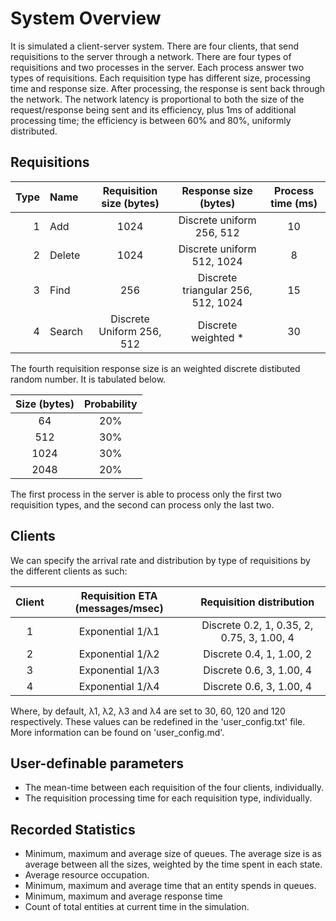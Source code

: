 System Overview
===============

It is simulated a client-server system.
There are four clients, that send requisitions to the server through a network.
There are four types of requisitions and two processes in the server.
Each process answer two types of requisitions.
Each requisition type has different size, processing time and response size.
After processing, the response is sent back through the network.
The network latency is proportional to both the size of the request/response
being sent and its efficiency,
plus 1ms of additional processing time;
the efficiency is between 60% and 80%, uniformly distributed.

Requisitions
-----------

| Type |  Name  |  Requisition size (bytes)  |        Response size (bytes)       | Process time (ms) |
|-----:|:-------|:--------------------------:|:----------------------------------:|:-----------------:|
| 1    | Add    |           1024             |      Discrete uniform 256, 512     |         10        |
| 2    | Delete |           1024             |      Discrete uniform 512, 1024    |          8        |
| 3    | Find   |           256              | Discrete triangular 256, 512, 1024 |         15        |
| 4    | Search | Discrete Uniform 256, 512  |        Discrete weighted *         |         30        |

The fourth requisition response size is an weighted discrete distibuted random
number. It is tabulated below.

| Size (bytes) | Probability |
|:------------:|:-----------:|
|       64     |    20%      |
|      512     |    30%      |
|     1024     |    30%      |
|     2048     |    20%      |

The first process in the server is able to process only the first two
requisition types, and the second can process only the last two.

Clients
-------

We can specify the arrival rate and distribution by type of requisitions 
by the different clients as such:

| Client |  Requisition ETA (messages/msec)  |          Requisition distribution          |
|:------:|:---------------------------------:|:------------------------------------------:|
| 1      | Exponential 1/λ1                  | Discrete 0.2, 1, 0.35, 2, 0.75, 3, 1.00, 4 |
| 2      | Exponential 1/λ2                  | Discrete 0.4, 1, 1.00, 2                   |
| 3      | Exponential 1/λ3                  | Discrete 0.6, 3, 1.00, 4                   |
| 4      | Exponential 1/λ4                  | Discrete 0.6, 3, 1.00, 4                   |

Where, by default, λ1, λ2, λ3 and λ4 are set to 30, 60, 120 and 120 respectively. 
These values can be redefined in the 'user\_config.txt' file. More information can
be found on 'user\_config.md'.

User-definable parameters
-------------------------

-   The mean-time between each requisition of the four clients, individually.
-   The requisition processing time for each requisition type, individually.

Recorded Statistics
-------------------

-   Minimum, maximum and average size of queues.
    The average size is as average between all the sizes, weighted by
    the time spent in each state.
-   Average resource occupation.
-   Minimum, maximum and average time that an entity spends in queues.
-   Minimum, maximum and average response time
-   Count of total entities at current time in the simulation.
